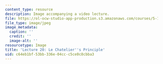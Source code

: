 ```yaml
---
content_type: resource
description: Image accompanying a video lecture.
file: https://ol-ocw-studio-app-production.s3.amazonaws.com/courses/5-111-principles-of-chemical-science-fall-2008/c64eb1bf53bb336e04ccc5ce0c8cbba3_20.jpg
file_type: image/jpeg
image_metadata:
  caption: ''
  credit: ''
  image-alt: ''
resourcetype: Image
title: 'Lecture 20: Le Chatelier''s Principle'
uid: c64eb1bf-53bb-336e-04cc-c5ce0c8cbba3
---
```

